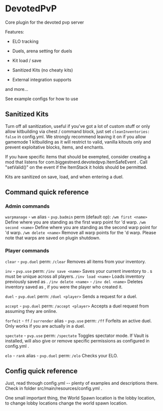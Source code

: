 # DevotedPvP
Core plugin for the devoted pvp server

Features:

* ELO tracking

* Duels, arena setting for duels

* Kit load / save

* Sanitized Kits (no cheaty kits)

* External integration supports

and more...

See example configs for how to use


## Sanitized Kits

Turn off all sanitization, useful if you've got a lot of custom stuff or only allow kitbuilding via chest / command block, just set
`cleanInventories: false` in config.yml. We strongly recommend leaving it on if you allow gamemode 1 kitbuilding as it will restrict to
valid, vanilla kitouts only and prevent exploitative blocks, items, and enchants.

If you have specific items that should be exempted, consider creating a mod that listens for com.biggestnerd.devotedpvp.ItemSafeEvent . Call "setValid()" on the event if the ItemStack it holds should be permitted.

Kits are sanitized on save, load, and when entering a duel.

## Command quick reference

### Admin commands

`warpmanage` - `wm` alias - `pvp.badmin` perm (default op):
    `/wm first <name>` Define where you are standing as the first warp point for <name>'d warp.
    `/wm second <name>` Define where you are standing as the second warp point for <name>'d warp.
    `/wm delete <name>` Remove all warp points for the <name>'d warp.
    Please note that warps are saved on plugin shutdown.

### Player commands

`clear` - `pvp.duel` perm:
    `/clear` Removes all items from your inventory.

`inv` - `pvp.use` perm:
    `/inv save <name>` Saves your current inventory to <name>. <name>s must be unique across all players.
    `/inv load <name>` Loads inventory previously saved as <name>.
    `/inv delete <name>` - `/inv del <name>` Deletes inventory saved as <name>, if you were the player who created it.

`duel` - `pvp.duel` perm:
    `/duel <player>` Sends <player> a request for a duel.

`accept` - `pvp.duel` perm:
    `/accept <player>` Accepts a duel request from <player> assuming they are online.

`forfeit` - `ff` / `surrender` alias - `pvp.use` perm:
    `/ff` Forfeits an active duel. Only works if you are actually in a duel.

`spectate` - `pvp.use` perm:
    `/spectate` Toggles spectator mode. If Vault is installed, will also give or remove specific permissions as configured in config.yml .

`elo` - `rank` alias - `pvp.duel` perm:
    `/elo` Checks your ELO.

## Config quick reference

Just, read through config.yml -- plenty of examples and descriptions there. Check in folder src/main/resources/config.yml .

One small important thing, the World Spawn location is the lobby location, to change lobby locations change the world spawn location. 
